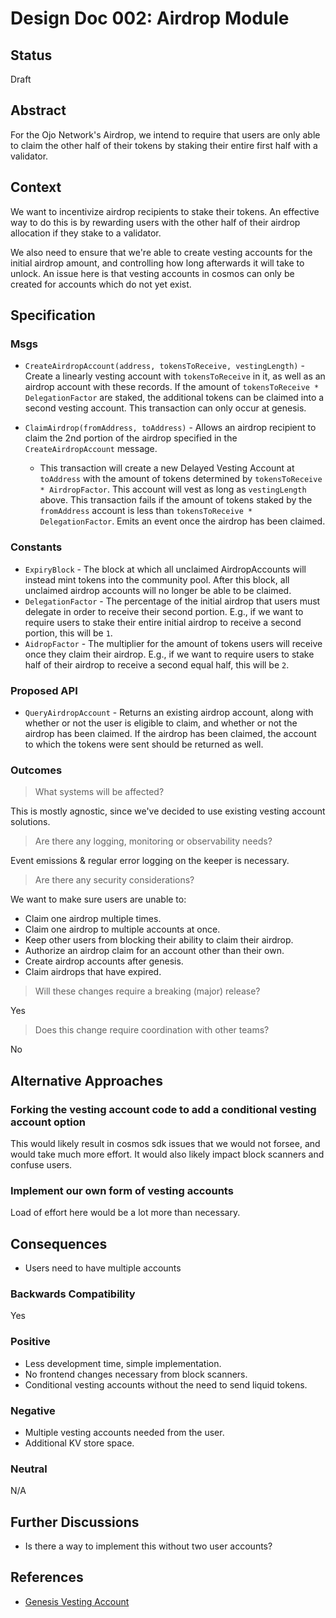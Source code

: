 # Design Doc 002: Airdrop Module

## Status

Draft

## Abstract

For the Ojo Network's Airdrop, we intend to require that users are only able to claim the other half of their tokens by staking their entire first half with a validator.

## Context

We want to incentivize airdrop recipients to stake their tokens. An effective way to do this is by rewarding users with the other half of their airdrop allocation if they stake to a validator.

We also need to ensure that we're able to create vesting accounts for the initial airdrop amount, and controlling how long afterwards it will take to unlock. An issue here is that vesting accounts in cosmos can only be created for accounts which do not yet exist.

## Specification

### Msgs

- `CreateAirdropAccount(address, tokensToReceive, vestingLength)` - Create a linearly vesting account with `tokensToReceive` in it, as well as an airdrop account with these records. If the amount of `tokensToReceive * DelegationFactor` are staked, the additional tokens can be claimed into a second vesting account. This transaction can only occur at genesis.

- `ClaimAirdrop(fromAddress, toAddress)` - Allows an airdrop recipient to claim the 2nd portion of the airdrop specified in the `CreateAirdropAccount` message.
  - This transaction will create a new Delayed Vesting Account at `toAddress` with the amount of tokens determined by `tokensToReceive * AirdropFactor`. This account will vest as long as `vestingLength` above. This transaction fails if the amount of tokens staked by the `fromAddress` account is less than `tokensToReceive * DelegationFactor`. Emits an event once the airdrop has been claimed.

### Constants

- `ExpiryBlock` - The block at which all unclaimed AirdropAccounts will instead mint tokens into the community pool. After this block, all unclaimed airdrop accounts will no longer be able to be claimed.
- `DelegationFactor` - The percentage of the initial airdrop that users must delegate in order to receive their second portion. E.g., if we want to require users to stake their entire initial airdrop to receive a second portion, this will be `1`.
- `AidropFactor` - The multiplier for the amount of tokens users will receive once they claim their airdrop. E.g., if we want to require users to stake half of their airdrop to receive a second equal half, this will be `2`.

### Proposed API

- `QueryAirdropAccount` - Returns an existing airdrop account, along with whether or not the user is eligible to claim, and whether or not the airdrop has been claimed. If the airdrop has been claimed, the account to which the tokens were sent should be returned as well.

### Outcomes

> What systems will be affected?

This is mostly agnostic, since we've decided to use existing vesting account solutions.

> Are there any logging, monitoring or observability needs?

Event emissions & regular error logging on the keeper is necessary.

> Are there any security considerations?

We want to make sure users are unable to:
* Claim one airdrop multiple times.
* Claim one airdrop to multiple accounts at once.
* Keep other users from blocking their ability to claim their airdrop.
* Authorize an airdrop claim for an account other than their own.
* Create airdrop accounts after genesis.
* Claim airdrops that have expired.

> Will these changes require a breaking (major) release?

Yes

> Does this change require coordination with other teams?

No

## Alternative Approaches

### Forking the vesting account code to add a conditional vesting account option

This would likely result in cosmos sdk issues that we would not forsee, and would take much more effort. It would also likely impact block scanners and confuse users.

### Implement our own form of vesting accounts

Load of effort here would be a lot more than necessary.

## Consequences

- Users need to have multiple accounts

### Backwards Compatibility

Yes

### Positive

- Less development time, simple implementation.
- No frontend changes necessary from block scanners.
- Conditional vesting accounts without the need to send liquid tokens.

### Negative

- Multiple vesting accounts needed from the user.
- Additional KV store space.

### Neutral

N/A

## Further Discussions

- Is there a way to implement this without two user accounts?

## References

- [Genesis Vesting Account](https://docs.cosmos.network/v0.45/modules/auth/05_vesting.html#genesis-initialization)
